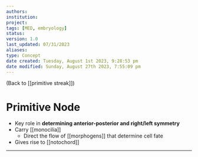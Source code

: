 ```yaml
---
authors: 
institution: 
project: 
tags: [MED, embryology]
status: 
version: 1.0
last_updated: 07/31/2023
aliases: 
type: Concept
date created: Tuesday, August 1st 2023, 9:28:53 pm
date modified: Sunday, August 27th 2023, 7:55:09 pm
---
```


(Back to [[primitive streak]])

# Primitive Node

- Key role in **determining anterior-posterior and right/left symmetry**
- Carry [[monocilia]]
	- Direct the flow of [[morphogens]] that determine cell fate
- Gives rise to [[notochord]]

---
